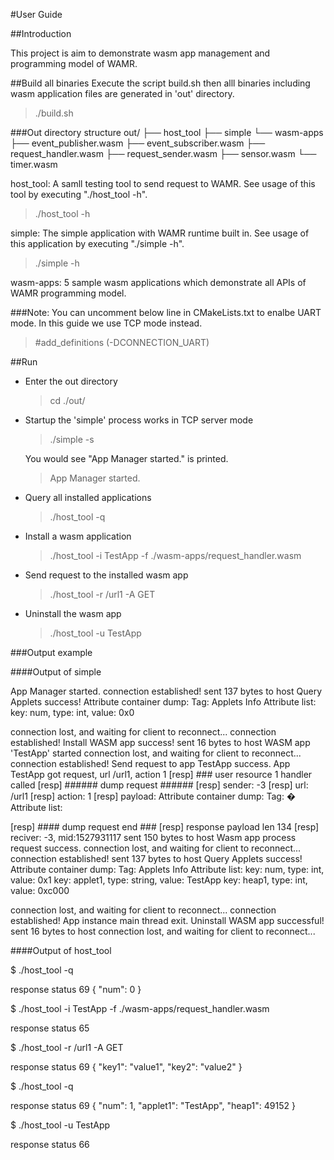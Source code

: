 #User Guide

##Introduction

This project is aim to demonstrate wasm app management and programming model of WAMR.

##Build all binaries
Execute the script build.sh then alll binaries including wasm application files are generated in 'out' directory.
>./build.sh

###Out directory structure
out/
├── host_tool
├── simple
└── wasm-apps
    ├── event_publisher.wasm
    ├── event_subscriber.wasm
    ├── request_handler.wasm
    ├── request_sender.wasm
    ├── sensor.wasm
    └── timer.wasm
 
host_tool:
  A samll testing tool to send request to WAMR. See usage of this tool by executing "./host_tool -h".
  >./host_tool -h

simple:
  The simple application with WAMR runtime built in. See usage of this application by executing "./simple -h".
  >./simple -h

wasm-apps:
  5 sample wasm applications which demonstrate all APIs of WAMR programming model.

###Note:
You can uncomment below line in CMakeLists.txt to enalbe UART mode. In this guide we use TCP mode instead.
>\#add_definitions (-DCONNECTION_UART)

##Run
- Enter the out directory
  >cd ./out/

- Startup the 'simple' process works in TCP server mode
  >./simple -s

  You would see "App Manager started." is printed.
  >App Manager started.

- Query all installed applications
  >./host_tool -q

- Install a wasm application
  >./host_tool -i TestApp -f ./wasm-apps/request_handler.wasm

- Send request to the installed wasm app
  >./host_tool -r /url1 -A GET

- Uninstall the wasm app
  >./host_tool -u TestApp

###Output example

####Output of simple

App Manager started.
connection established!
sent 137 bytes to host
Query Applets success!
Attribute container dump:
Tag: Applets Info
Attribute list:
  key: num, type: int, value: 0x0

connection lost, and waiting for client to reconnect...
connection established!
Install WASM app success!
sent 16 bytes to host
WASM app 'TestApp' started
connection lost, and waiting for client to reconnect...
connection established!
Send request to app TestApp success.
App TestApp got request, url /url1, action 1
[resp] ### user resource 1 handler called
[resp] ###### dump request ######
[resp] sender: -3
[resp] url: /url1
[resp] action: 1
[resp] payload:
Attribute container dump:
Tag:  �
Attribute list:

[resp] #### dump request end ###
[resp] response payload len 134
[resp] reciver: -3, mid:1527931117
sent 150 bytes to host
Wasm app process request success.
connection lost, and waiting for client to reconnect...
connection established!
sent 137 bytes to host
Query Applets success!
Attribute container dump:
Tag: Applets Info
Attribute list:
  key: num, type: int, value: 0x1
  key: applet1, type: string, value: TestApp
  key: heap1, type: int, value: 0xc000

connection lost, and waiting for client to reconnect...
connection established!
App instance main thread exit.
Uninstall WASM app successful!
sent 16 bytes to host
connection lost, and waiting for client to reconnect...


####Output of host_tool

$ ./host_tool -q

response status 69
{
        "num":  0
}

$ ./host_tool -i TestApp -f ./wasm-apps/request_handler.wasm

response status 65

$ ./host_tool -r /url1 -A GET

response status 69
{
        "key1": "value1",
        "key2": "value2"
}

$ ./host_tool -q

response status 69
{
        "num":  1,
        "applet1":      "TestApp",
        "heap1":        49152
}

$ ./host_tool -u TestApp

response status 66
